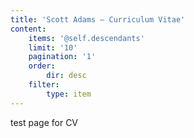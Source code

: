 ```yaml
---
title: 'Scott Adams – Curriculum Vitae'
content:
    items: '@self.descendants'
    limit: '10'
    pagination: '1'
    order:
        dir: desc
    filter:
        type: item
---
```


test page for CV